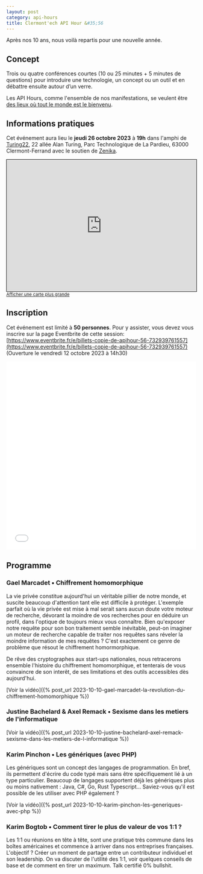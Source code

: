 ```yaml
---
layout: post
category: api-hours
title: Clermont'ech API Hour &#35;56
---
```


Après nos 10 ans, nous voilà repartis pour une nouvelle année.

## Concept

Trois ou quatre conférences courtes (10 ou 25 minutes + 5 minutes de questions)
pour introduire une technologie, un concept ou un outil et en débattre ensuite
autour d’un verre.

Les API Hours, comme l'ensemble de nos manifestations, se veulent être [des
lieux où tout le monde est le bienvenu](/code-of-conduct.html).

## Informations pratiques

Cet événement aura lieu le **jeudi 26 octobre 2023** à **19h** dans l'amphi
de [Turing22](https://www.turing22.com/), 22 allée Alan Turing,
Parc Technologique de La Pardieu, 63000 Clermont-Ferrand
avec le soutien de [Zenika](https://zenika.com/fr-FR/agency/clermont-ferrand).

<iframe width="100%" height="350" frameborder="0" scrolling="no" marginheight="0" marginwidth="0" src="https://www.openstreetmap.org/export/embed.html?bbox=3.12812089920044%2C45.758109004976255%2C3.131661415100098%2C45.76006265801091&amp;layer=mapnik" style="border: 1px solid black"></iframe>
<br/><small><a href="https://www.openstreetmap.org/#map=19/45.75885/3.13007">Afficher une carte plus grande</a></small>
<br/>

## Inscription

Cet événement est limité à **50 personnes**.  Pour y assister, vous devez vous
inscrire sur la page Eventbrite de cette session: [https://www.eventbrite.fr/e/billets-copie-de-apihour-56-732939761557](https://www.eventbrite.fr/e/billets-copie-de-apihour-56-732939761557)
(Ouverture le vendredi 12 octobre 2023 à 14h30)

<iframe src="//eventbrite.fr/tickets-external?eid=732939761557&ref=etckt" frameborder="0" height="500" width="100%" vspace="0" hspace="0" marginheight="5" marginwidth="5" scrolling="auto" allowtransparency="true"></iframe>

<br/>

## Programme

### Gael Marcadet • Chiffrement homomorphique

La vie privée constitue aujourd'hui un véritable pillier de notre monde, et suscite beaucoup d'attention
tant elle est difficile à protéger. L'exemple parfait où la vie privée est mise à mal serait sans aucun doute
votre moteur de recherche, dévorant la moindre de vos recherches pour en déduire un profil, dans l'optique de toujours mieux
vous connaître. Bien qu'exposer notre requête pour son bon traitement semble inévitable, peut-on imaginer un moteur de recherche capable de traiter nos requêtes
sans réveler  la moindre information de mes requêtes ? C'est exactement ce genre de problème que résout le chiffrement homormorphique.

De rêve des cryptographes aux  start-ups nationales,  nous retracerons ensemble l'histoire du chiffrement homomorphique, et tenterais
de vous convaincre de son interêt, de ses limitations et des outils accessibles dès aujourd'hui.

[Voir la vidéo]({% post_url 2023-10-10-gael-marcadet-la-revolution-du-chiffrement-homomorphique %})


### Justine Bachelard & Axel Remack • Sexisme dans les metiers de l'informatique


[Voir la vidéo]({% post_url 2023-10-10-justine-bachelard-axel-remack-sexisme-dans-les-metiers-de-l-informatique %})

### Karim Pinchon • Les génériques (avec PHP)

Les génériques sont un concept des langages de programmation.
En bref, ils permettent d'écrire du code typé mais sans être
spécifiquement lié à un type particulier. Beaucoup de langages
supportent déjà les génériques plus ou moins nativement :
Java, C#, Go, Rust Typescript... Saviez-vous qu'il est possible
de les utiliser avec PHP également ?

[Voir la vidéo]({% post_url 2023-10-10-karim-pinchon-les-generiques-avec-php %})

### Karim Bogtob • Comment tirer le plus de valeur de vos 1:1 ?

Les 1:1 ou réunions en tête à tête, sont une pratique très commune dans les
boîtes américaines et commence à arriver dans nos entreprises françaises.
L'objectif ? Créer un moment de partage entre un contributeur individuel et son
leadership.
On va discuter de l'utilité des 1:1, voir quelques conseils de base et de
comment en tirer un maximum.
Talk certifié 0% bullshit.
